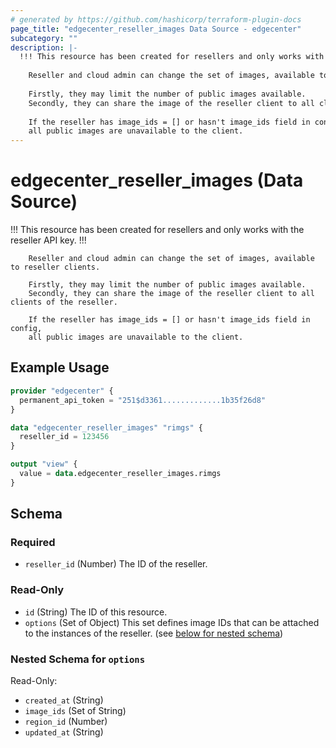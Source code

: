 ```yaml
---
# generated by https://github.com/hashicorp/terraform-plugin-docs
page_title: "edgecenter_reseller_images Data Source - edgecenter"
subcategory: ""
description: |-
  !!! This resource has been created for resellers and only works with the reseller API key. !!!
  
  	Reseller and cloud admin can change the set of images, available to reseller clients.
  
  	Firstly, they may limit the number of public images available.
  	Secondly, they can share the image of the reseller client to all clients of the reseller.
  
  	If the reseller has image_ids = [] or hasn't image_ids field in config, 
  	all public images are unavailable to the client.
---
```


# edgecenter_reseller_images (Data Source)

!!! This resource has been created for resellers and only works with the reseller API key. !!!

		Reseller and cloud admin can change the set of images, available to reseller clients.

		Firstly, they may limit the number of public images available.
		Secondly, they can share the image of the reseller client to all clients of the reseller.

		If the reseller has image_ids = [] or hasn't image_ids field in config, 
		all public images are unavailable to the client.

## Example Usage

```terraform
provider "edgecenter" {
  permanent_api_token = "251$d3361.............1b35f26d8"
}

data "edgecenter_reseller_images" "rimgs" {
  reseller_id = 123456
}

output "view" {
  value = data.edgecenter_reseller_images.rimgs
}
```

<!-- schema generated by tfplugindocs -->
## Schema

### Required

- `reseller_id` (Number) The ID of the reseller.

### Read-Only

- `id` (String) The ID of this resource.
- `options` (Set of Object) This set defines image IDs that can be attached to the instances of the reseller. (see [below for nested schema](#nestedatt--options))

<a id="nestedatt--options"></a>
### Nested Schema for `options`

Read-Only:

- `created_at` (String)
- `image_ids` (Set of String)
- `region_id` (Number)
- `updated_at` (String)
